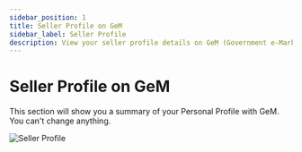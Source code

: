 ```yaml
---
sidebar_position: 1
title: Seller Profile on GeM
sidebar_label: Seller Profile
description: View your seller profile details on GeM (Government e-Marketplace) Portal
---
```


# Seller Profile on GeM
This section will show you a summary of your Personal Profile with GeM. You can't change anything.

![Seller Profile](/img/doc/seller-profile.jpg)

